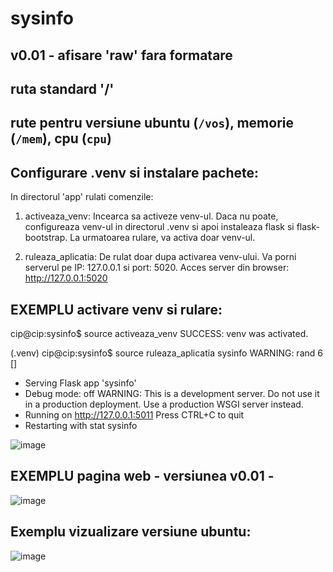# sysinfo

## v0.01 - afisare 'raw' fara formatare
## ruta standard '/'
## rute pentru versiune ubuntu (`/vos`), memorie (`/mem`), cpu (`cpu`)

Configurare .venv si instalare pachete:
---------------------------------------

In directorul 'app' rulati comenzile:

1) activeaza_venv: Incearca sa activeze venv-ul. 
                   Daca nu poate, configureaza venv-ul in directorul .venv si apoi instaleaza flask si flask-bootstrap.
                   La urmatoarea rulare, va activa doar venv-ul.
                
2) ruleaza_aplicatia: De rulat doar dupa activarea venv-ului. 
                      Va porni serverul pe IP: 127.0.0.1 si port: 5020.
                      Acces server din browser: http://127.0.0.1:5020

EXEMPLU activare venv si rulare:
---------------------------------------
cip@cip:sysinfo$ source activeaza_venv 
SUCCESS: venv was activated.

(.venv) cip@cip:sysinfo$ source ruleaza_aplicatia 
sysinfo
WARNING: rand 6 []
 * Serving Flask app 'sysinfo'
 * Debug mode: off
WARNING: This is a development server. Do not use it in a production deployment. Use a production WSGI server instead.
 * Running on http://127.0.0.1:5011
Press CTRL+C to quit
 * Restarting with stat
sysinfo

![image](https://user-images.githubusercontent.com/57460107/222927371-97c8c4b9-37c0-4d1f-b6ab-c2f3851c77f7.png)



EXEMPLU pagina web - versiunea v0.01 - 
---------------------------------------
![image](https://user-images.githubusercontent.com/57460107/222927082-d7acccdf-ead7-43fa-9568-4b7c863bfce0.png)

## Exemplu vizualizare versiune ubuntu:
![image](https://user-images.githubusercontent.com/57460107/222927286-d7aa9ae8-7d2c-4b51-8684-11603fa4c9da.png)


